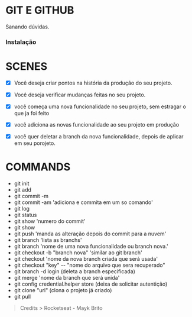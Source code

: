 # GIT E GITHUB

Sanando dúvidas.

### Instalação

# SCENES

- [x] Você deseja criar pontos na história da produção do seu projeto.

- [x] Você deseja verificar mudanças feitas no seu projeto. 

- [x] você começa uma nova funcionalidade no seu projeto, sem estragar  o que ja foi feito

- [x] você adiciona as novas funcionalidade ao seu projeto em produção

- [x] você quer deletar a branch da nova funcionalidade, depois de aplicar em seu porojeto.

# COMMANDS
- git init
- git add
- git commit -m
- git commit -am 'adiciona e commita em um so comando'
- git log
- git status
- git show 'numero do commit'
- git show
- git push 'manda as alteração depois do commit para a nuvem'
- git branch 'lista as branchs'
- git branch 'nome de uma nova funcionalidade ou branch nova.'
- git checkout -b "branch nova" 'similar ao git branch'
- git checkout 'nome da nova branch criada que será usada'
- git checkout "key" -- "nome do arquivo que sera recuperado"
- git branch -d login (deleta a branch especificada)
- git merge 'nome da branch que será unida'
- git config credential.helper store (deixa de solicitar autentição)
- git clone "url" (clona o projeto já criado) 
- git pull



> Credits > Rocketseat - Mayk Brito
